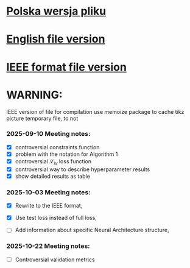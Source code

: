 # [Polska wersja pliku](main.pdf)
# [English file version](main_en.pdf)
# [IEEE format file version](main_ieee.pdf)


# WARNING: 
IEEE version of file for compilation use memoize package to cache tikz picture temporary file, to not 

### 2025-09-10 Meeting notes:
  - [x] controversial constraints function 
  - [x] problem with the notation for Algorithm 1
  - [x] controversial $\mathcal{L}_{iv}$ loss function
  - [x] controversial way to describe hyperparameter results
  - [x] show detailed results as table

### 2025-10-03 Meeting notes: 
  - [x] Rewrite to the IEEE format, 
  - [x] Use test loss instead of full loss, 
  - [ ] Add information about specific Neural Architecture structure,


### 2025-10-22 Meeting notes: 
  - [ ] Controversial validation metrics



